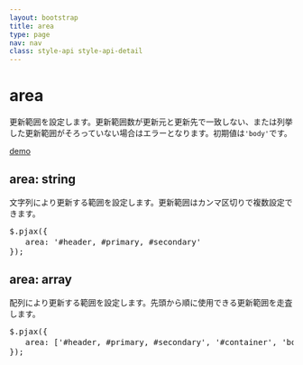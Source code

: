 ```yaml
---
layout: bootstrap
title: area
type: page
nav: nav
class: style-api style-api-detail
---
```


# area
更新範囲を設定します。更新範囲数が更新元と更新先で一致しない、または列挙した更新範囲がそろっていない場合はエラーとなります。初期値は`'body'`です。

<a href="demo/area/" target="_blank" class="btn btn-primary" role="button">demo</a>

## area: string
文字列により更新する範囲を設定します。更新範囲はカンマ区切りで複数設定できます。

<pre class="sh brush: js;">
$.pjax({
　　area: '#header, #primary, #secondary'
});
</pre>

## area: array
配列により更新する範囲を設定します。先頭から順に使用できる更新範囲を走査します。

<pre class="sh brush: js;">
$.pjax({
　　area: ['#header, #primary, #secondary', '#container', 'body']
});
</pre>
